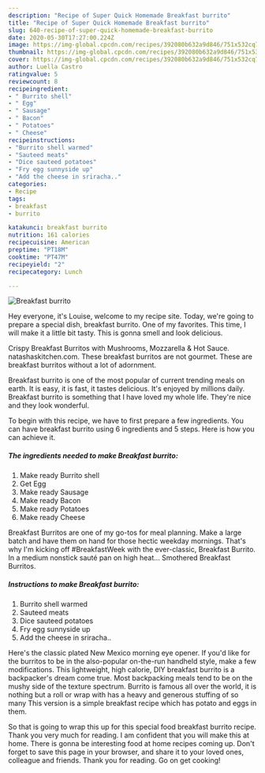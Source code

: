 ```yaml
---
description: "Recipe of Super Quick Homemade Breakfast burrito"
title: "Recipe of Super Quick Homemade Breakfast burrito"
slug: 640-recipe-of-super-quick-homemade-breakfast-burrito
date: 2020-05-30T17:27:00.224Z
image: https://img-global.cpcdn.com/recipes/392080b632a9d846/751x532cq70/breakfast-burrito-recipe-main-photo.jpg
thumbnail: https://img-global.cpcdn.com/recipes/392080b632a9d846/751x532cq70/breakfast-burrito-recipe-main-photo.jpg
cover: https://img-global.cpcdn.com/recipes/392080b632a9d846/751x532cq70/breakfast-burrito-recipe-main-photo.jpg
author: Luella Castro
ratingvalue: 5
reviewcount: 8
recipeingredient:
- " Burrito shell"
- " Egg"
- " Sausage"
- " Bacon"
- " Potatoes"
- " Cheese"
recipeinstructions:
- "Burrito shell warmed"
- "Sauteed meats"
- "Dice sauteed potatoes"
- "Fry egg sunnyside up"
- "Add the cheese in sriracha.."
categories:
- Recipe
tags:
- breakfast
- burrito

katakunci: breakfast burrito 
nutrition: 161 calories
recipecuisine: American
preptime: "PT18M"
cooktime: "PT47M"
recipeyield: "2"
recipecategory: Lunch

---
```



![Breakfast burrito](https://img-global.cpcdn.com/recipes/392080b632a9d846/751x532cq70/breakfast-burrito-recipe-main-photo.jpg)

Hey everyone, it's Louise, welcome to my recipe site. Today, we're going to prepare a special dish, breakfast burrito. One of my favorites. This time, I will make it a little bit tasty. This is gonna smell and look delicious.

Crispy Breakfast Burritos with Mushrooms, Mozzarella &amp; Hot Sauce. natashaskitchen.com. These breakfast burritos are not gourmet. These are breakfast burritos without a lot of adornment.

Breakfast burrito is one of the most popular of current trending meals on earth. It is easy, it is fast, it tastes delicious. It's enjoyed by millions daily. Breakfast burrito is something that I have loved my whole life. They're nice and they look wonderful.


To begin with this recipe, we have to first prepare a few ingredients. You can have breakfast burrito using 6 ingredients and 5 steps. Here is how you can achieve it.

<!--inarticleads1-->

##### The ingredients needed to make Breakfast burrito:

1. Make ready  Burrito shell
1. Get  Egg
1. Make ready  Sausage
1. Make ready  Bacon
1. Make ready  Potatoes
1. Make ready  Cheese


Breakfast Burritos are one of my go-tos for meal planning. Make a large batch and have them on hand for those hectic weekday mornings. That&#39;s why I&#39;m kicking off #BreakfastWeek with the ever-classic, Breakfast Burrito. In a medium nonstick sauté pan on high heat… Smothered Breakfast Burritos. 

<!--inarticleads2-->

##### Instructions to make Breakfast burrito:

1. Burrito shell warmed
1. Sauteed meats
1. Dice sauteed potatoes
1. Fry egg sunnyside up
1. Add the cheese in sriracha..


Here&#39;s the classic plated New Mexico morning eye opener. If you&#39;d like for the burritos to be in the also-popular on-the-run handheld style, make a few modifications. This lightweight, high calorie, DIY breakfast burrito is a backpacker&#39;s dream come true. Most backpacking meals tend to be on the mushy side of the texture spectrum. Burrito is famous all over the world, it is nothing but a roll or wrap with has a heavy and generous stuffing of so many This version is a simple breakfast recipe which has potato and eggs in them. 

So that is going to wrap this up for this special food breakfast burrito recipe. Thank you very much for reading. I am confident that you will make this at home. There is gonna be interesting food at home recipes coming up. Don't forget to save this page in your browser, and share it to your loved ones, colleague and friends. Thank you for reading. Go on get cooking!
